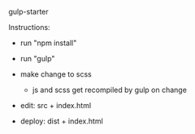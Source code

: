 gulp-starter

Instructions:
- run "npm install"
- run "gulp"
- make change to scss
  - js and scss get recompiled by gulp on change

- edit: src + index.html
- deploy: dist + index.html
